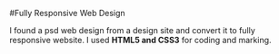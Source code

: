 #Fully Responsive Web Design

I found a psd web design from a design site and convert it to fully responsive website. I used **HTML5 and CSS3** for coding and marking.
